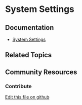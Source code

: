 # System Settings

## Documentation

* [System Settings](https://portal.liferay.dev/docs/7-2/user/-/knowledge_base/u/system-settings)

## Related Topics


## Community Resources



### Contribute

[Edit this file on github](https://github.com/olafk/controlpanel-documentation-docs/blob/master/md/72en/com_liferay_configuration_admin_web_portlet_SystemSettingsPortlet.md)